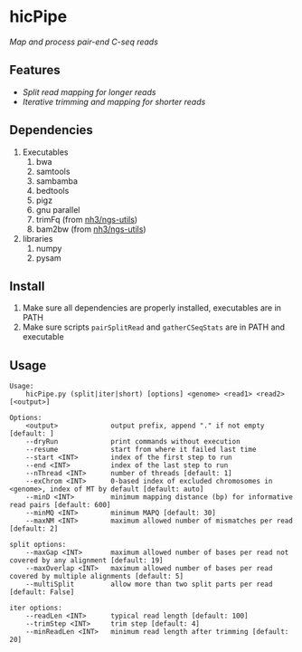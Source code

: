# hicPipe
*Map and process pair-end C-seq reads*

## Features ##
* _Split read mapping for longer reads_
* _Iterative trimming and mapping for shorter reads_
<p></p>

## Dependencies ##
1. Executables
    1. bwa
    2. samtools
    3. sambamba
    4. bedtools
    5. pigz
    6. gnu parallel
    7. trimFq (from [nh3/ngs-utils](https://github.com/nh3/ngs-utils))
    8. bam2bw (from [nh3/ngs-utils](https://github.com/nh3/ngs-utils))
2. libraries
    1. numpy
    2. pysam
<p></p>

## Install ##
1. Make sure all dependencies are properly installed, executables are in PATH
2. Make sure scripts `pairSplitRead` and `gatherCSeqStats` are in PATH and executable
<p></p>

## Usage ##
    Usage:
        hicPipe.py (split|iter|short) [options] <genome> <read1> <read2> [<output>]

    Options:
        <output>             output prefix, append "." if not empty [default: ]
        --dryRun             print commands without execution
        --resume             start from where it failed last time
        --start <INT>        index of the first step to run
        --end <INT>          index of the last step to run
        --nThread <INT>      number of threads [default: 1]
        --exChrom <INT>      0-based index of excluded chromosomes in <genome>, index of MT by default [default: auto]
        --minD <INT>         minimum mapping distance (bp) for informative read pairs [default: 600]
        --minMQ <INT>        minimum MAPQ [default: 30]
        --maxNM <INT>        maximum allowed number of mismatches per read [default: 2]

    split options:
        --maxGap <INT>       maximum allowed number of bases per read not covered by any alignment [default: 19]
        --maxOverlap <INT>   maximum allowed number of bases per read covered by multiple alignments [default: 5]
        --multiSplit         allow more than two split parts per read [default: False]

    iter options:
        --readLen <INT>      typical read length [default: 100]
        --trimStep <INT>     trim step [default: 4]
        --minReadLen <INT>   minimum read length after trimming [default: 20]
